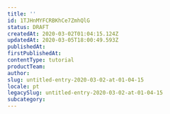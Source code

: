 ```yaml
---
title: ''
id: 1TJHnMYFCRBKhCe7ZmhQlG
status: DRAFT
createdAt: 2020-03-02T01:04:15.124Z
updatedAt: 2020-03-05T18:00:49.593Z
publishedAt: 
firstPublishedAt: 
contentType: tutorial
productTeam: 
author: 
slug: untitled-entry-2020-03-02-at-01-04-15
locale: pt
legacySlug: untitled-entry-2020-03-02-at-01-04-15
subcategory: 
---
```



